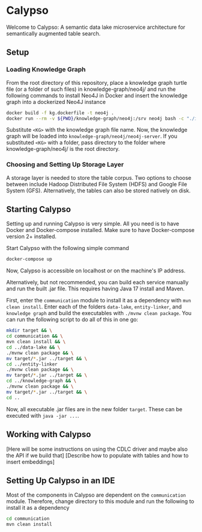 # Calypso
Welcome to Calypso: A semantic data lake microservice architecture for semantically augmented table search.

## Setup
### Loading Knowledge Graph
From the root directory of this repository, place a knowledge graph turtle file (or a folder of such files) in knowledge-graph/neo4j/ and run the following commands to install Neo4J in Docker and insert the knowledge graph into a dockerized Neo4J instance

```bash
docker build -f kg.dockerfile -t neo4j .
docker run --rm -v ${PWD}/knowledge-graph/neo4j:/srv neo4j bash -c "./install.sh /srv; ./import.sh <KG_FILE> neo4j-server; ./stop.sh neo4j-server"
```

Substitute `<KG>` with the knowledge graph file name. Now, the knowledge graph will be loaded into `knowledge-graph/neo4j/neo4j-server`.
If you substituted `<KG>` with a folder, pass directory to the folder where knowledge-graph/neo4j/ is the root directory.

### Choosing and Setting Up Storage Layer
A storage layer is needed to store the table corpus.
Two options to choose between include Hadoop Distributed File System (HDFS) and Google File System (GFS).
Alternatively, the tables can also be stored natively on disk.

## Starting Calypso
Setting up and running Calypso is very simple.
All you need is to have Docker and Docker-compose installed. Make sure to have Docker-compose version 2+ installed.

Start Calypso with the following simple command

```bash
docker-compose up
```

Now, Calypso is accessible on localhost or on the machine's IP address.

Alternatively, but not recommended, you can build each service manually and run the built .jar file.
This requires having Java 17 install and Maven.

First, enter the `communication` module to install it as a dependency with `mvn clean install`.
Enter each of the folders `data-lake`, `entity-linker`, and `knowledge graph` and build the executables with `./mvnw clean package`.
You can run the following script to do all of this in one go:

```bash
mkdir target && \
cd communication && \
mvn clean install && \
cd ../data-lake && \
./mvnw clean package && \
mv target/*.jar ../target && \
cd ../entity-linker
./mvnw clean package && \
mv target/*.jar ../target && \
cd ../knowledge-graph && \
./mvnw clean package && \
mv target/*.jar ../target && \
cd ..
```

Now, all executable .jar files are in the new folder `target`.
These can be executed with `java -jar ...`.

## Working with Calypso
[Here will be some instructions on using the CDLC driver and maybe also the API if we build that]
[Describe how to populate with tables and how to insert embeddings]

## Setting Up Calypso in an IDE
Most of the components in Calypso are dependent on the `communication` module.
Therefore, change directory to this module and run the following to install it as a dependency

```bash
cd communication
mvn clean install
```
